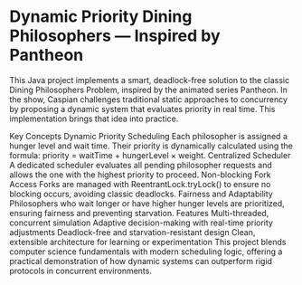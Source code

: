 # Dynamic Priority Dining Philosophers — Inspired by Pantheon

This Java project implements a smart, deadlock-free solution to the classic Dining Philosophers Problem, inspired by the animated series Pantheon. In the show, Caspian challenges traditional static approaches to concurrency by proposing a dynamic system that evaluates priority in real time. This implementation brings that idea into practice.

Key Concepts
Dynamic Priority Scheduling
Each philosopher is assigned a hunger level and wait time. Their priority is dynamically calculated using the formula:
priority = waitTime + hungerLevel × weight.
Centralized Scheduler
A dedicated scheduler evaluates all pending philosopher requests and allows the one with the highest priority to proceed.
Non-blocking Fork Access
Forks are managed with ReentrantLock.tryLock() to ensure no blocking occurs, avoiding classic deadlocks.
Fairness and Adaptability
Philosophers who wait longer or have higher hunger levels are prioritized, ensuring fairness and preventing starvation.
Features
Multi-threaded, concurrent simulation
Adaptive decision-making with real-time priority adjustments
Deadlock-free and starvation-resistant design
Clean, extensible architecture for learning or experimentation
This project blends computer science fundamentals with modern scheduling logic, offering a practical demonstration of how dynamic systems can outperform rigid protocols in concurrent environments.
